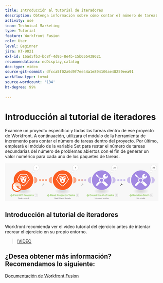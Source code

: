 ```yaml
---
title: Introducción al tutorial de iteradores
description: Obtenga información sobre cómo contar el número de tareas activas de un proyecto y, a continuación, calcule el valor de cada uno de los paquetes de tareas, todo en [!DNL Adobe Workfront Fusion].
activity: use
team: Technical Marketing
type: Tutorial
feature: Workfront Fusion
role: User
level: Beginner
jira: KT-9021
exl-id: 16ad5fb3-bc8f-4d95-8e4b-15b655438621
recommendations: noDisplay,catalog
doc-type: video
source-git-commit: dfcca5f02a6d9f7ee44a1e894106ae48259eea91
workflow-type: tm+mt
source-wordcount: '134'
ht-degree: 99%

---
```


# Introducción al tutorial de iteradores

Examine un proyecto específico y todas las tareas dentro de ese proyecto de Workfront. A continuación, utilizará el módulo de la herramienta de incremento para contar el número de tareas dentro del proyecto. Por último, empleará el módulo de la variable Set para restar el número de tareas secundarias del número de problemas abiertos con el fin de generar un valor numérico para cada uno de los paquetes de tareas.

![Una imagen del escenario de Fusion](assets/iteration-and-aggregation-1.png)

## Introducción al tutorial de iteradores

Workfront recomienda ver el vídeo tutorial del ejercicio antes de intentar recrear el ejercicio en su propio entorno.

>[!VIDEO](https://video.tv.adobe.com/v/335278/?quality=12&learn=on&enablevpops)



## ¿Desea obtener más información? Recomendamos lo siguiente:

[Documentación de Workfront Fusion](https://experienceleague.adobe.com/es/docs/workfront-fusion/using/get-started-with-fusion/understand-workfront-fusion/workfront-fusion-overview)
